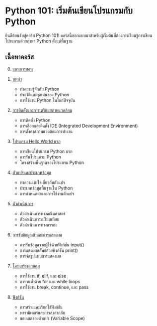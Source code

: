 # Python 101: เริ่มต้นเขียนโปรแกรมกับ Python

ยินดีต้อนรับสู่คอร์ส Python 101! คอร์สนี้ออกแบบมาสำหรับผู้เริ่มต้นที่ต้องการเรียนรู้การเขียนโปรแกรมด้วยภาษา Python ตั้งแต่พื้นฐาน

## เนื้อหาคอร์ส

0. [แผนการสอน](plan.md)

1. [บทนำ](01-introduction.md)
   - ทำความรู้จักกับ Python
   - ประวัติและจุดเด่นของ Python
   - การใช้งาน Python ในโลกปัจจุบัน

2. [การติดตั้งและการเตรียมสภาพแวดล้อม](02-setup-ide-and-environment.md)
   - การติดตั้ง Python
   - การเลือกและติดตั้ง IDE (Integrated Development Environment)
   - การตั้งค่าสภาพแวดล้อมการทำงาน

3. [โปรแกรม Hello World แรก](03-hello-world.md)
   - การเขียนโปรแกรม Python แรก
   - การรันโปรแกรม Python
   - โครงสร้างพื้นฐานของโปรแกรม Python

4. [ตัวแปรและประเภทข้อมูล](04-variable-and-type.md)
   - ทำความเข้าใจเกี่ยวกับตัวแปร
   - ประเภทข้อมูลพื้นฐานใน Python
   - การกำหนดค่าและการใช้งานตัวแปร

5. [ตัวดำเนินการ](05-operator.md)
   - ตัวดำเนินการทางคณิตศาสตร์
   - ตัวดำเนินการเปรียบเทียบ
   - ตัวดำเนินการทางตรรกะ

6. [การรับข้อมูลเข้าและการแสดงผล](06-input-output.md)
   - การรับข้อมูลจากผู้ใช้ด้วยฟังก์ชัน input()
   - การแสดงผลลัพธ์ด้วยฟังก์ชัน print()
   - การจัดรูปแบบการแสดงผล

7. [โครงสร้างควบคุม](07-control-structures.md)
   - การใช้งาน if, elif, และ else
   - การวนซ้ำด้วย for และ while loops
   - การใช้งาน break, continue, และ pass

8. [ฟังก์ชัน](08-function.md)
   - การสร้างและเรียกใช้ฟังก์ชัน
   - พารามิเตอร์และการส่งค่ากลับ
   - ขอบเขตของตัวแปร (Variable Scope)


